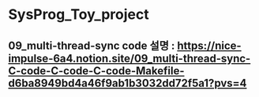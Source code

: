 # SysProg_Toy_project
## 09_multi-thread-sync code 설명 : https://nice-impulse-6a4.notion.site/09_multi-thread-sync-C-code-C-code-C-code-Makefile-d6ba8949bd4a46f9ab1b3032dd72f5a1?pvs=4
